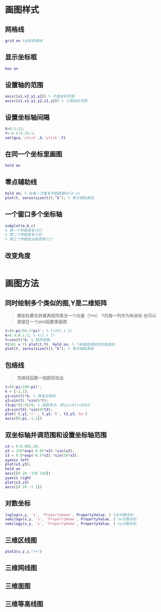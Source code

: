 # 画图样式
## 网格线
```matlab
grid on %坐标网格线
```
## 显示坐标框
```matlab
box on 
```
## 设置轴的范围
```matlab
axis([x1,x2,y1,y2]) % 平面坐标范围 
axis([x1,x2,y1,y2,z1,z2]) % 三维坐标范围 
```
## 设置坐标轴间隔
```matlab
X=0:1:12;  
Y=-0.5:0.25:1;  
set(gca,'xtick',X,'ytick',Y)
```
## 在同一个坐标里画图
```matlab
hold on 
```
## 零点辅助线
```matlab
hold on; % 在每一次重复作图都要hold on 
plot(t, zeros(size(t)),‘k’); % 零点辅助直线
```
## 一个窗口多个坐标轴
```matlab
subplot(a,b,c)
% 第一个参数是有几行
% 第二个参数是有几列
% 第三个参数是当前是第几个
```
## 改变角度
```matlab

```
# 画图方法
## 同时绘制多个类似的图,Y是二维矩阵
> 横坐标要先转置再矩阵乘法一个向量（1\*n）
> Y的每一列作为纵坐标
> 也可以直接在一个plot函数里画图
```matlab
t=(0:pi/50:2*pi)'; % t(101 x 1)
k=0.4:0.1:1; % k(1 x 7)
Y=cos(t)*k; % 矩阵相乘, 
Y(101 x 7) plot(t,Y), hold on; % 7条幅度调制的余弦曲线 
plot(t, zeros(size(t)),‘k’); % 零点辅助直线
```
## 包络线
> 包络线函数一般题目给出
> 
```matlab
t=(0:pi/100:pi)';
k = [-1,1];
y1=sin(t)*k; % 两条包络线
y2=sin(t).*sin(9*t);
t3=pi*(0:9)/9; % 函数零点，即sin(9t)=0的点
y3=sin(t3).*sin(9*t3);
plot( t,y1,'r:', t,y2,'b', t3,y3,'bo')
axis([0,pi,-1,1])
```
## 双坐标轴并调范围和设置坐标轴范围
```matlab
x3 = 0:0.001:20;
y3 = 150*exp(-0.05*x3).*sin(x3);
z3 = 0.8*exp(-0.5*x3).*sin(10*x3);
yyaxis left
plot(x3,y3);
hold on
axis([0 20 -150 150])
yyaxis right
plot(x3,z3)
axis([0 20 -1 1])
```
## 对数坐标
```matlab
loglog(x,y, 's', 'PropertyName', PropertyValue, ) %全对数坐标
semilogx(x,y, 's', 'PropertyName', PropertyValue, ) %x对数坐标
semilogy(x,y, 's', 'PropertyName', PropertyValue, ) %y对数坐标
```
## 三维区线图
```matlab
plot3(x,y,z,"r+")
```
## 三维网线图

## 三维面图

## 三维等高线图